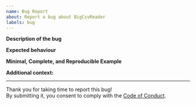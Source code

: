 ```yaml
---
name: Bug Report
about: Report a bug about BigCsvReader
labels: bug
---
```


**Description of the bug**
<!--- A clear and concise description of what the bug is -->
<!--- Example: Not all csv rows are read -->


**Expected behaviour**
<!--- A clear and concise description of what is expected to happen instead -->
<!--- Example: All rows to be read -->


**Minimal, Complete, and Reproducible Example**
<!--- Please follow: https://stackoverflow.com/help/minimal-reproducible-example -->


**Additional context:**
<!--- Any relevant information here. -->
<!--- Example: go version / go env / printscreen -->


--- 
<!--- Please leave the bellow text unchanged --> 
Thank you for taking time to report this bug!  
By submitting it, you consent to comply with the [Code of Conduct](https://raw.githubusercontent.com/actforgood/bigcsvreader/main/CODE_OF_CONDUCT.md).
